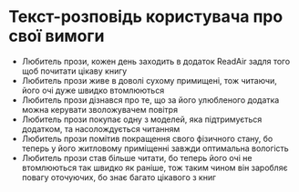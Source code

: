 # Текст-розповідь користувача про свої вимоги

- Любитель прози, кожен день заходить в додаток ReadAir задля того щоб почитати цікаву книгу
- Любитель прози живe в доволі сухому примищені, тож читаючи, його очі дуже швидко втомлюються
- Любитель прози дізнався про те, що за його улюбленого додатка можна керувати зволожувачем повітря
- Любитель прози покупає одну з моделей, яка підтримується додатком, та насолождується читанням
- Любитель прози помітив покращення свого фізичного стану, бо теперь у його житловому приміщенні завжди оптимальна вологість
- Любитель прози став більше читати, бо теперь його очі не втомлюються так швидко як раніше, тож таким чином він заробляє повагу оточуючих, бо знає багато цікавого з книг